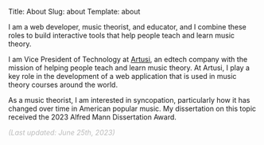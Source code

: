 Title: About
Slug: about
Template: about

I am a web developer, music theorist, and educator, and I combine these roles to build interactive tools that help people teach and learn music theory.

I am Vice President of Technology at [Artusi](https://www.artusimusic.com/), an edtech company with the mission of helping people teach and learn music theory. At Artusi, I play a key role in the development of a web application that is used in music theory courses around the world.

As a music theorist, I am interested in syncopation, particularly how it has changed over time in American popular music. My dissertation on this topic received the 2023 Alfred Mann Dissertation Award.

<div class="text-right" style="color: #bbb;"><i>(Last updated: June 25th, 2023)</i></div>
